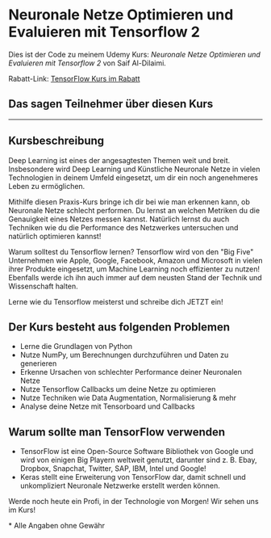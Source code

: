 # Neuronale Netze Optimieren und Evaluieren mit Tensorflow 2

Dies ist der Code zu meinem Udemy Kurs:
*Neuronale Netze Optimieren und Evaluieren mit Tensorflow 2* von Saif Al-Dilaimi.

Rabatt-Link: [TensorFlow Kurs im Rabatt](https://www.udemy.com/course/machine-und-deep-learning-mit-keras-und-python/?referralCode=163A71D3382FE97BD28E)

## Das sagen Teilnehmer über diesen Kurs

---

## Kursbeschreibung

Deep Learning ist eines der angesagtesten Themen weit und breit. Insbesondere wird Deep Learning und Künstliche Neuronale Netze in vielen Technologien in deinem Umfeld eingesetzt, um dir ein noch angenehmeres Leben zu ermöglichen. 

Mithilfe diesen Praxis-Kurs bringe ich dir bei wie man erkennen kann, ob Neuronale Netze schlecht performen. Du lernst an welchen Metriken du die Genauigkeit eines Netzes messen kannst. Natürlich lernst du auch Techniken wie du die Performance des Netzwerkes untersuchen und natürlich optimieren kannst!

Warum solltest du Tensorflow lernen? Tensorflow wird von den "Big Five" Unternehmen wie Apple, Google, Facebook, Amazon und Microsoft in vielen ihrer Produkte eingesetzt, um Machine Learning noch effizienter zu nutzen! Ebenfalls werde ich ihn auch immer auf dem neusten Stand der Technik und Wissenschaft halten.  

Lerne wie du Tensorflow meisterst und schreibe dich JETZT ein!

## Der Kurs besteht aus folgenden Problemen

- Lerne die Grundlagen von Python
- Nutze NumPy, um Berechnungen durchzuführen und Daten zu generieren
- Erkenne Ursachen von schlechter Performance deiner Neuronalen Netze
- Nutze Tensorflow Callbacks um deine Netze zu optimieren
- Nutze Techniken wie Data Augmentation, Normalisierung & mehr
- Analyse deine Netze mit Tensorboard und Callbacks

## Warum sollte man TensorFlow verwenden

- TensorFlow ist eine Open-Source Software Bibliothek von Google und  wird von einigen Big Playern weltweit genutzt, darunter sind z. B. Ebay, Dropbox, Snapchat, Twitter, SAP, IBM, Intel und Google!
- Keras stellt eine Erweiterung von TensorFlow dar, damit schnell und unkompliziert Neuronale Netzwerke erstellt werden können.

Werde noch heute ein Profi, in der Technologie von Morgen! Wir sehen uns im Kurs!


\* Alle Angaben ohne Gewähr
